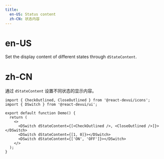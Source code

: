```yaml
---
title:
  en-US: Status content
  zh-CN: 状态内容
---
```


# en-US

Set the display content of different states through `dStateContent`.

# zh-CN

通过 `dStateContent` 设置不同状态的显示内容。

```tsx
import { CheckOutlined, CloseOutlined } from '@react-devui/icons';
import { DSwitch } from '@react-devui/ui';

export default function Demo() {
  return (
    <>
      <DSwitch dStateContent={[<CheckOutlined />, <CloseOutlined />]}></DSwitch>
      <DSwitch dStateContent={[1, 0]}></DSwitch>
      <DSwitch dStateContent={['ON', 'OFF']}></DSwitch>
    </>
  );
}
```
